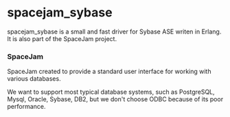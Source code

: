 spacejam_sybase
===============

spacejam_sybase is a small and fast driver for Sybase ASE writen in Erlang. It is also part of the SpaceJam project.

<h3><a name="SpaceJam">SpaceJam</a></h3>
SpaceJam created to provide a standard user interface for working with various databases.

We want to support most typical database systems, such as PostgreSQL, Mysql, Oracle, Sybase, DB2, but we don't choose ODBC because of its poor performance.
